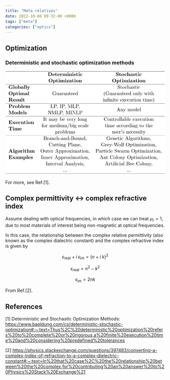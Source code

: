 ```yaml
---
title: "Meta relatives"
date: 2022-10-08 09-32-00 +0800
tags: ["meta"]
categories: ["optics"]
---
```


<!-- # Meta Relatives -->
## Optimization
### Deterministic and stochastic optimization methods
![1](/assets/images/2022-10-08-Meta-relatives-1.svg)

For more, see Ref.[1].

## Complex permittivity $\leftrightarrow$ complex refractive index
Assume dealing with optical frequencies, in which case we can treat $\mu_r=1$, due to most materials of interest being non-magnetic at optical frequencies. 

In this case, the relationship between the complex relative permittivity (also known as the complex dialectric constant) and the complex refractive index is given by

$$
\begin{equation}
    \epsilon_{\mathrm{real}} + i\ \epsilon_{\mathrm{im}} = (n + i\ k)^2
\end{equation}
$$

$$
\begin{equation}
    \epsilon_{\mathrm{real}} = n^2 - k^2
\end{equation}
$$

$$
\begin{equation}
    \epsilon_{\mathrm{im}} = 2nk
\end{equation}
$$

From Ref.[2].

## References
[1] Deterministic and Stochastic Optimization Methods: https://www.baeldung.com/cs/deterministic-stochastic-optimization#:~:text=Thus%2C%20deterministic%20optimization%20refers%20to%20complete%20or%20rigorous,a%20finite%20execution%20time%20and%20considering%20predefined%20tolerances

[2] https://physics.stackexchange.com/questions/397483/converting-a-complex-index-of-refraction-to-a-complex-dielectric-constant#:~:text=In%20that%20case%2C%20the%20relationship%20between%20the%20complex,for%20contributing%20an%20answer%20to%20Physics%20Stack%20Exchange%21
